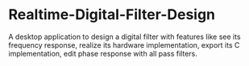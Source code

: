 # Realtime-Digital-Filter-Design
A desktop application to design a digital filter with features like see its frequency response, realize its hardware implementation, export its C implementation, edit phase response with all pass filters.  
